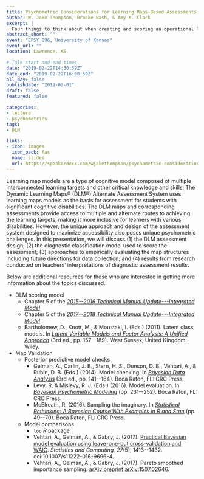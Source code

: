 ```yaml
---
title: Psychometric Considerations for Learning Maps-Based Assessments
author: W. Jake Thompson, Brooke Nash, & Amy K. Clark
excerpt: |
  Four things to think about when creating and scoring an operational learning-maps based assessment.
abstract_short: ""
event: "EPSY 896, University of Kansas"
event_url: ""
location: Lawrence, KS

# Talk start and end times.
date: "2019-02-22T14:30:59Z"
date_end: "2019-02-22T16:00:59Z"
all_day: false
publishdate: "2019-02-01"
draft: false
featured: false

categories:
- lecture
- psychometrics
tags:
- DLM

links:
- icon: images
  icon_pack: fas
  name: slides
  url: https://speakerdeck.com/wjakethompson/psychometric-considerations-for-learning-maps-based-assessments
---
```


Learning map models are a type of cognitive model composed of multiple
interconnected learning targets and other critical knowledge and skills. The
Dynamic Learning Maps&reg; (DLM&reg;) Alternate Assessment System uses
learning maps models as the basis for assessment for students with significant
cognitive disabilities. The DLM maps and corresponding assessments provide
access to multiple and alternate routes to achieving the learning targets,
making it more inclusive for learners with various disabilities. However, the
unique approach and design of the assessment system designed to maximize
accessibility also poses unique psychometric challenges. In this presentation,
we will discuss (1) the DLM assessment design; (2) the diagnostic
classification model used to score the assessment; (3) approaches to
empirically evaluating the map structures including future directions for data
collection; and (4) results from research conducted on teachers’
interpretations of diagnostic assessment results.

Below are additional resources for those who are interested in getting more information about the topics discussed.

- DLM scoring model
    - Chapter 5 of the [*2015--2016 Technical Manual Update---Integrated Model*](https://dynamiclearningmaps.org/sites/default/files/documents/publication/2016-2017_IM_Technical_Manual_Update.pdf)
    - Chapter 5 of the [*2017--2018 Technical Manual Update---Integrated Model*](https://dynamiclearningmaps.org/sites/default/files/documents/publication/2017-2018_IM_Technical_Manual_Update.pdf)
    - Bartholomew, D., Knott, M., & Moustaki, I. (Eds.) (2011). Latent class models. In [*Latent Variable Models and Factor Analysis: A Unified Approach*](https://www.amazon.com/Latent-Variable-Models-Factor-Analysis/dp/0470971924) (3rd ed., pp. 157--189). West Sussex, United Kingdom: Wiley.
- Map Validation
    - Posterior predictive model checks
        - Gelman, A., Carlin, J. B., Stern, H. S., Dunson, D. B., Vehtari, A., & Rubin, D. B. (Eds.) (2014). Model checking. In [*Bayesian Data Analysis*](https://www.amazon.com/Bayesian-Analysis-Chapman-Statistical-Science/dp/1439840954) (3rd ed., pp. 141--164). Boca Raton, FL: CRC Press.
        - Levy, R. & Mislevy, R. J. (Eds.) (2016). Model evaluation. In [*Bayesian Psychometric Modeling*](https://www.amazon.com/Bayesian-Psychometric-Modeling-Statistics-Behavioral/dp/1439884676/ref=sr_1_fkmrnull_1?crid=3BK6VP9M3UNWW&keywords=bayesian+psychometric+modeling&qid=1550605009&s=books&sprefix=bayesian+psycho%2Cstripbooks%2C143&sr=1-1-fkmrnull) (pp. 231--252). Boca Raton, FL: CRC Press.
        - McElreath, R. (2016). Sampling the imaginary. In [*Statistical Rethinking: A Bayesian Course With Examples in R and Stan*](https://www.amazon.com/Statistical-Rethinking-Bayesian-Examples-Chapman/dp/1482253445/ref=sr_1_2?keywords=statistical+rethinking&qid=1550604992&s=books&sr=1-2) (pp. 49--70). Boca Raton, FL: CRC Press.
    - Model comparisons
        - [`loo`](http://mc-stan.org/loo/) *R* package
        - Vehtari, A., Gelman, A., & Gabry, J. (2017). [Practical Bayesian model evaluation using leave-one-out cross-validation and WAIC](https://arxiv.org/abs/1507.04544). *Statistics and Computing, 27*(5), 1413--1432. doi:10.1007/s11222-016-9696-4.
        - Vehtari, A., Gelman, A., & Gabry, J. (2017). Pareto smoothed importance sampling. [arXiv preprint arXiv:1507.02646](https://arxiv.org/abs/1507.02646).
